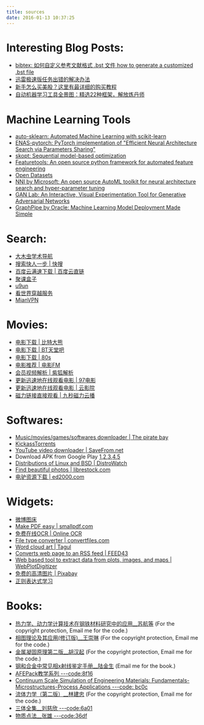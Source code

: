 ```yaml
---
title: sources
date: 2016-01-13 10:37:25
---
```

# Interesting Blog Posts:
- [bibtex: 如何自定义参考文献格式 .bst 文件 how to generate a customized .bst file](https://kingdomhe.wordpress.com/2017/12/02/%E5%A6%82%E4%BD%95%E8%87%AA%E5%AE%9A%E4%B9%89-bibtex-%E7%9A%84%E5%8F%82%E8%80%83%E6%96%87%E7%8C%AE%E6%A0%BC%E5%BC%8F-bst-%E6%96%87%E4%BB%B6-how-to-generate-a-customized-bst-file/)
- [迅雷极速版任务出错的解决办法](https://abelsu7.top/2018/03/16/thunderspeed-task-error/)
- [新手怎么买美股？这里有最详细的购买教程](https://mp.weixin.qq.com/s?src=11&timestamp=1537089778&ver=1126&signature=o9PEc-XRERc*6G5tteDeN0AvpWS2*iYDmJCRWX8TTl8aMz4PK2iFjipyDLLgEpMtP9qC*t2lO1bgknbkr8s2P06mCqlW4X*17c9FtQSttU5lwegfnCM6E6foPSB5jPGN&new=1)
- [自动机器学习工具全景图：精选22种框架，解放炼丹师](https://zhuanlan.zhihu.com/p/42715527)

# Machine Learning Tools
- [auto-sklearn: Automated Machine Learning with scikit-learn](https://github.com/automl/auto-sklearn)
- [ENAS-pytorch: PyTorch implementation of "Efficient Neural Architecture Search via Parameters Sharing"](https://github.com/carpedm20/ENAS-pytorch)
- [skopt: Sequential model-based optimization](https://github.com/scikit-optimize/scikit-optimize)
- [Featuretools: An open source python framework for automated feature engineering](https://github.com/Featuretools/featuretools)
- [Open Datasets](https://skymind.ai/wiki/open-datasets)
- [NNI by Microsoft: An open source AutoML toolkit for neural architecture search and hyper-parameter tuning](https://github.com/Microsoft/nni)
- [GAN Lab: An Interactive, Visual Experimentation Tool for Generative Adversarial Networks](https://github.com/poloclub/ganlab)
- [GraphPipe by Oracle: Machine Learning Model Deployment Made Simple](https://github.com/oracle/graphpipe)

# Search:
- [大木虫学术导航](http://www.4243.net/)
- [搜索快人一步 | 快搜](http://search.chongbuluo.com/)
- [百度云满速下载 | 百度云直链](http://free.pcs.huangguofeng.com/)
- [聚课盒子](http://www.gkrbox.com/)
- [u9un](http://cp.u9un.com)
- [看世界穿越服务](https://www.ssbeer.info/) 
- [MianVPN](http://t.cn/RIPdgkA)

# Movies:

- [电影下载 | 比特大熊](http://www.btdx8.com/)
- [电影下载 | BT天堂吧](http://www.bttt8.com/)
- [电影下载 | 80s](http://www.80s.tw/)
- [电影推荐 | 电影FM](http://dianying.fm)
- [会员视频解析 | 紫狐解析](http://yun.zihu.tv/)
- [更新迅速地在线观看电影 | 97电影](http://www.id97.com/)
- [更新迅速地在线观看电影 | 云影院](http://www.yunyy.cc/)
- [磁力链接直接观看 | 九秒磁力云播](http://apiv.ga/magnet/)

# Softwares:
- [Music/movies/games/softwares downloader | The pirate bay](https://thepiratebay.mn/)
- [KickassTorrents](https://kastatus.com/)
- [YouTube video downloader | SaveFrom.net](http://en.savefrom.net/)
- Download APK from Google Play [1](http://www.apkmirror.com/),[2](http://apkleecher.com/),[3](https://apk-dl.com/en),[4](https://apps.evozi.com/apk-downloader/),[5](http://apkpure.com)
- [Distributions of Linux and BSD | DistroWatch](http://distrowatch.com/)
- [Find beautiful photos | librestock.com](http://librestock.com/)
- [电驴资源下载 | ed2000.com](http://www.ed2000.com/)


# Widgets:
- [微博图床](http://tool.mkblog.cn/tuchuang/)
- [Make PDF easy | smallpdf.com](http://smallpdf.com/)
- [免费在线OCR | Online OCR](http://www.onlineocr.net/)
- [File type converter | convertfiles.com](http://www.convertfiles.com)
- [Word cloud art | Tagul](https://tagul.com/)
- [Converts web page to an RSS feed | FEED43](http://feed43.com/)
- [Web based tool to extract data from plots, images, and maps | WebPlotDigitizer](http://arohatgi.info/WebPlotDigitizer/app/)
- [免费的高清图片 | Pixabay](https://pixabay.com/)
- [正则表达式学习](http://www.regexr.com/)

# Books:

- [热力学、动力学计算技术在钢铁材料研究中的应用__苏航等](https://yunpan.cn/cun2SIaduw7hy) (For the copyright protection, Email me for the code.)
- [相图理论及其应用(修订版)__王崇琳](http://yunpan.cn/cHTDcBYH4J86a) (For the copyright protection, Email me for the code.)
- [金属凝固原理第二版__胡汉起](http://yunpan.cn/c326DPe6tp2Zt) (For the copyright protection, Email me for the code.)
- [钢和合金中常见相x射线鉴定手册__陆金生]() (Email me for the book.)
- [AFEPack教学系列 ---code:8f16](http://yunpan.cn/cLkgzhLtjRuNK)
- [Continuum Scale Simulation of Engineering Materials: Fundamentals-Microstructures-Process Applications ---code: bc0c](http://yunpan.cn/c3VpTiugtUP4S)
- [流体力学（第二版）__林建忠](http://yunpan.cn/c37NHaXgxzA4p) (For the copyright protection, Email me for the code.)
- [三体全集__刘慈欣 ---code:6a01](http://yunpan.cn/cHu4PvnyThX9t)
- [物质点法__张雄 ---code:36df](https://yunpan.cn/cx7EgAyS2vjWD)
